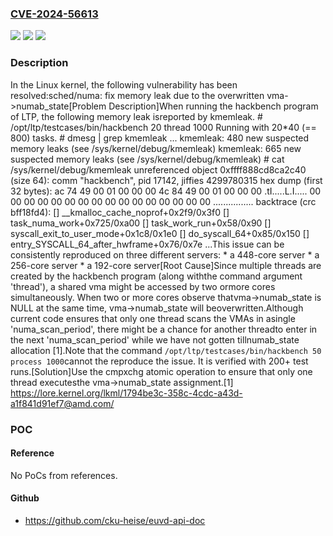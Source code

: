 ### [CVE-2024-56613](https://cve.mitre.org/cgi-bin/cvename.cgi?name=CVE-2024-56613)
![](https://img.shields.io/static/v1?label=Product&message=Linux&color=blue)
![](https://img.shields.io/static/v1?label=Version&message=ef6a22b70f6d90449a5c797b8968a682824e2011%3C%208f149bcc4d91ac92b32ff4949b291e6ed883dc42%20&color=brighgreen)
![](https://img.shields.io/static/v1?label=Vulnerability&message=n%2Fa&color=brighgreen)

### Description

In the Linux kernel, the following vulnerability has been resolved:sched/numa: fix memory leak due to the overwritten vma->numab_state[Problem Description]When running the hackbench program of LTP, the following memory leak isreported by kmemleak.  # /opt/ltp/testcases/bin/hackbench 20 thread 1000  Running with 20*40 (== 800) tasks.  # dmesg | grep kmemleak  ...  kmemleak: 480 new suspected memory leaks (see /sys/kernel/debug/kmemleak)  kmemleak: 665 new suspected memory leaks (see /sys/kernel/debug/kmemleak)  # cat /sys/kernel/debug/kmemleak  unreferenced object 0xffff888cd8ca2c40 (size 64):    comm "hackbench", pid 17142, jiffies 4299780315    hex dump (first 32 bytes):      ac 74 49 00 01 00 00 00 4c 84 49 00 01 00 00 00  .tI.....L.I.....      00 00 00 00 00 00 00 00 00 00 00 00 00 00 00 00  ................    backtrace (crc bff18fd4):      [<ffffffff81419a89>] __kmalloc_cache_noprof+0x2f9/0x3f0      [<ffffffff8113f715>] task_numa_work+0x725/0xa00      [<ffffffff8110f878>] task_work_run+0x58/0x90      [<ffffffff81ddd9f8>] syscall_exit_to_user_mode+0x1c8/0x1e0      [<ffffffff81dd78d5>] do_syscall_64+0x85/0x150      [<ffffffff81e0012b>] entry_SYSCALL_64_after_hwframe+0x76/0x7e  ...This issue can be consistently reproduced on three different servers:  * a 448-core server  * a 256-core server  * a 192-core server[Root Cause]Since multiple threads are created by the hackbench program (along withthe command argument 'thread'), a shared vma might be accessed by two ormore cores simultaneously. When two or more cores observe thatvma->numab_state is NULL at the same time, vma->numab_state will beoverwritten.Although current code ensures that only one thread scans the VMAs in asingle 'numa_scan_period', there might be a chance for another threadto enter in the next 'numa_scan_period' while we have not gotten tillnumab_state allocation [1].Note that the command `/opt/ltp/testcases/bin/hackbench 50 process 1000`cannot the reproduce the issue. It is verified with 200+ test runs.[Solution]Use the cmpxchg atomic operation to ensure that only one thread executesthe vma->numab_state assignment.[1] https://lore.kernel.org/lkml/1794be3c-358c-4cdc-a43d-a1f841d91ef7@amd.com/

### POC

#### Reference
No PoCs from references.

#### Github
- https://github.com/cku-heise/euvd-api-doc

